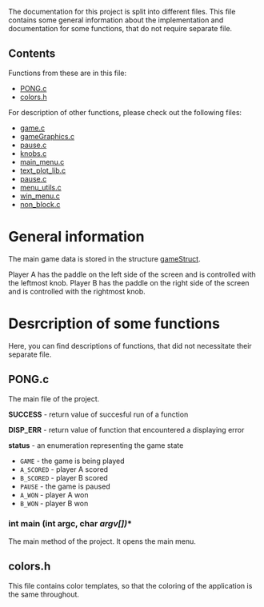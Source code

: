 The documentation for this project is split into different files. This file contains some general information about the implementation and documentation for some functions, that do not require separate file.

## Contents

Functions from these are in this file:

* [PONG.c](##PONG.c)
* [colors.h](##colors.h)

For description of other functions, please check out the following files:

* [game.c](game.md)
* [gameGraphics.c](gameGraphics.md)
* [pause.c](pause.md)
* [knobs.c](knobs.md)
* [main_menu.c](main_menu.md)
* [text_plot_lib.c](text_plot_lib.md)
* [pause.c](pause.md)
* [menu_utils.c](menu_utils.md)
* [win_menu.c](win.md)
* [non_block.c](non_block.md)

# General information

The main game data is stored in the structure [gameStruct](game.md).

Player A has the paddle on the left side of the screen and is controlled with the leftmost knob. Player B has the paddle on the right side of the screen and is controlled with the rightmost knob.

# Desrcription of some functions

Here, you can find descriptions of functions, that did not necessitate their separate file.

## PONG.c

The main file of the project.

**SUCCESS** - return value of succesful run of a function

**DISP_ERR** - return value of function that encountered a displaying error

**status** - an enumeration representing the game state
* `GAME` - the game is being played
* `A_SCORED` - player A scored
* `B_SCORED` - player B scored
* `PAUSE` - the game is paused
* `A_WON` - player A won
* `B_WON` - player B won

### int main (int argc, char *argv[])**

The main method of the project. It opens the main menu.

## colors.h

This file contains color templates, so that the coloring of the application is the same throughout.
